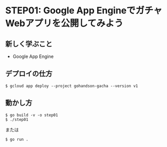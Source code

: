# STEP01: Google App EngineでガチャWebアプリを公開してみよう

## 新しく学ぶこと

* Google App Engine

## デプロイの仕方

```
$ gcloud app deploy --project gohandson-gacha --version v1
```

## 動かし方

```
$ go build -v -o step01
$ ./step01
```

または

```
$ go run .
```

